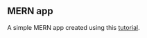 ## MERN app

A simple MERN app created using this [tutorial](https://blog.logrocket.com/mern-stack-tutorial).
